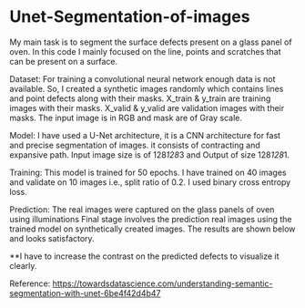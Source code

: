 # Unet-Segmentation-of-images
My main task is to segment the surface defects present on a glass panel of oven. In this code I mainly focused on the line, points and scratches that can be present on a surface. 

Dataset:
For training a convolutional neural network enough data is not available. So, I created a synthetic images randomly which contains lines and point defects along with their masks.
X_train & y_train are training images with their masks.
X_valid & y_valid are validation images with their masks.
The input image is in RGB and mask are of Gray scale. 

Model:
I have used a U-Net architecture, it is a CNN architecture for fast and precise segmentation of images. it consists of contracting and expansive path. Input image size is of 128*128*3 and Output of size 128*128*1.

Training:
This model is trained for 50 epochs. I have trained on 40 images and validate on 10 images i.e., split ratio of 0.2. I used binary cross entropy loss.

Prediction:
The real images were captured on the glass panels of oven using illuminations Final stage involves the prediction real images using the trained model on synthetically created images. The results are shown below and looks satisfactory. 


**I have to increase the contrast on the predicted defects to visualize it clearly.

Reference:
https://towardsdatascience.com/understanding-semantic-segmentation-with-unet-6be4f42d4b47

